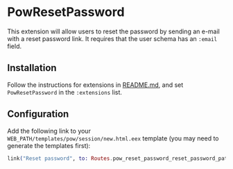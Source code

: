 # PowResetPassword

This extension will allow users to reset the password by sending an e-mail with a reset password link. It requires that the user schema has an `:email` field.

## Installation

Follow the instructions for extensions in [README.md](../../../README.md), and set `PowResetPassword` in the `:extensions` list.

## Configuration

Add the following link to your `WEB_PATH/templates/pow/session/new.html.eex` template (you may need to generate the templates first):

```elixir
link("Reset password", to: Routes.pow_reset_password_reset_password_path(@conn, :new))
```
